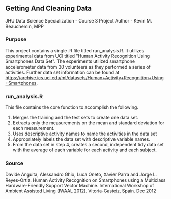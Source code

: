 ## Getting And Cleaning Data
JHU Data Science Specialization - Course 3 Project
Author - Kevin M. Beauchemin, MPP

### Purpose
This project contains a single .R file titled run_analysis.R. It utilizes
experimental data from UCI titled "Human Activity Recognition Using Smartphones Data Set".
The experiments utilized smartphone accelerometer data from 30 volunteers as they
performed a series of activities. Further data set information can be found at
https://archive.ics.uci.edu/ml/datasets/Human+Activity+Recognition+Using+Smartphones.

### run_analysis.R
This file contains the core function to accomplish the following. 

1. Merges the training and the test sets to create one data set.
2. Extracts only the measurements on the mean and standard deviation for each measurement.
3. Uses descriptive activity names to name the activities in the data set
4. Appropriately labels the data set with descriptive variable names.
5. From the data set in step 4, creates a second, independent tidy data set with the
   average of each variable for each activity and each subject.
   
### Source
Davide Anguita, Alessandro Ghio, Luca Oneto, Xavier Parra and Jorge L. Reyes-Ortiz. Human Activity Recognition on Smartphones using a Multiclass Hardware-Friendly Support Vector Machine. International Workshop of Ambient Assisted Living (IWAAL 2012). Vitoria-Gasteiz, Spain. Dec 2012